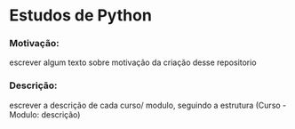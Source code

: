 # Estudos de Python 

### Motivação: 

escrever algum texto sobre motivação da criação desse repositorio 

### Descrição:

escrever a descrição de cada curso/ modulo, seguindo a estrutura (Curso - Modulo: descrição)

